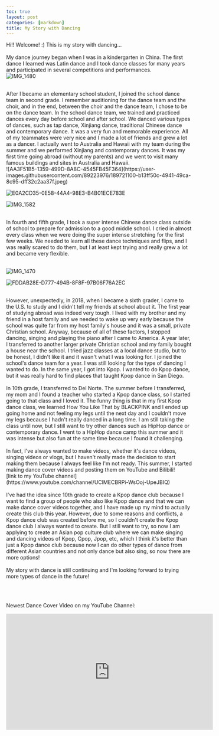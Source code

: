 ```yaml
---
toc: true
layout: post
categories: [markdown]
title: My Story with Dancing
---
```


Hi!! Welcome! :) This is my story with dancing...
<br>
<br>
My dance journey began when I was in a kindergarten in China. The first dance I learned was Latin dance and I took dance classes for many years and participated in several competitions and performances.
<br>
![IMG_1480](https://user-images.githubusercontent.com/89223976/189721951-6013aa56-2a9e-4a87-8f00-7697439af91d.JPG)

<br>
After I became an elementary school student, I joined the school dance team in second grade. I remember auditioning for the dance team and the choir, and in the end, between the choir and the dance team, I chose to be on the dance team. In the school dance team, we trained and practiced dances every day before school and after school. We danced various types of dances, such as tap dance, Xinjiang dance, traditional Chinese dance and contemporary dance. It was a very fun and memorable experience. All of my teammates were very nice and I made a lot of friends and grew a lot as a dancer. I actually went to Australia and Hawaii with my team during the summer and we performed Xinjiang and contemporary dances. It was my first time going abroad (without my parents) and we went to visit many famous buildings and sites in Australia and Hawaii. 
<br>
![AA3F51B5-1359-499D-8A8C-4545FB45F364](https://user-images.githubusercontent.com/89223976/189721100-b13ff50c-4941-49ca-8c95-dff32c2aa37f.jpeg)

![E0A2CD35-0E58-44A4-98E3-B4B01ECE783E](https://user-images.githubusercontent.com/89223976/189720918-bca54a85-0993-467a-a8b2-a5e43c9e71ff.jpeg)

![IMG_1582](https://user-images.githubusercontent.com/89223976/189721839-8dd60993-2416-45f5-a91b-29cbe18aef5a.JPG)

<br>
In fourth and fifth grade, I took a super intense Chinese dance class outside of school to prepare for admission to a good middle school. I cried in almost every class when we were doing the super intense stretching for the first few weeks. We needed to learn all these dance techniques and flips, and I was really scared to do them, but I at least kept trying and really grew a lot and became very flexible.
<br>
<br>

![IMG_1470](https://user-images.githubusercontent.com/89223976/189722154-0172f4f5-fe99-401e-8973-984e07e4b5dd.JPG)

![FDDAB28E-D777-494B-8F8F-97B06F76A2EC](https://user-images.githubusercontent.com/89223976/189721246-5c2c2fef-c07a-41ff-ad0b-b50ecd0b309b.jpeg)

<br>
However, unexpectedly, in 2018, when I became a sixth grader, I came to the U.S. to study and I didn't tell my friends at school about it. The first year of studying abroad was indeed very tough. I lived with my brother and my friend in a host family and we needed to wake up very early because the school was quite far from my host family's house and it was a small, private Christian school. Anyway, because of all of these factors, I stopped dancing, singing and playing the piano after I came to America. A year later, I transferred to another larger private Christian school and my family bought a house near the school. I tried jazz classes at a local dance studio, but to be honest, I didn't like it and it wasn't what I was looking for. I joined the school's dance team for a year. I was still looking for the type of dancing I wanted to do. In the same year, I got into Kpop. I wanted to do Kpop dance, but it was really hard to find places that taught Kpop dance in San Diego.
<br>
<br>
In 10th grade, I transferred to Del Norte. The summer before I transferred, my mom and I found a teacher who started a Kpop dance class, so I started going to that class and I loved it. The funny thing is that in my first Kpop dance class, we learned How You Like That by BLACKPINK and I ended up going home and not feeling my legs until the next day and I couldn't move my legs because I hadn't really danced in a long time. I am still taking the class until now, but I still want to try other dances such as HipHop dance or contemporary dance. I went to a HipHop dance camp this summer and it was intense but also fun at the same time because I found it challenging.
<br>
<br>
In fact, I've always wanted to make videos, whether it's dance videos, singing videos or vlogs, but I haven't really made the decision to start making them because I always feel like I'm not ready. This summer, I started making dance cover videos and posting them on YouTube and Bilibili! 
<br>
[link to my YouTube channel](https://www.youtube.com/channel/UClMECBRPi-WsOoj-UpeJBIQ) 
<br>
<br>
I've had the idea since 10th grade to create a Kpop dance club because I want to find a group of people who also like Kpop dance and that we can make dance cover videos together, and I have made up my mind to actually create this club this year. However, due to some reasons and conflicts, a Kpop dance club was created before me, so I couldn't create the Kpop dance club I always wanted to create. But I still want to try, so now I am applying to create an Asian pop culture club where we can make singing and dancing videos of Kpop, Cpop, Jpop, etc, which I think it's better than just a Kpop dance club because now I can do other types of dance from different Asian countries and not only dance but also sing, so now there are more options! 
<br>
<br>
My story with dance is still continuing and I'm looking forward to trying more types of dance in the future!

<br><br>

Newest Dance Cover Video on my YouTube Channel:
<iframe width="560" height="315" src="https://www.youtube.com/embed/nPUMdzx6ZwU" title="YouTube video player" frameborder="0" allow="accelerometer; autoplay; clipboard-write; encrypted-media; gyroscope; picture-in-picture" allowfullscreen></iframe>
